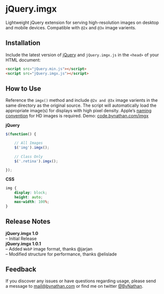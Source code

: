 # jQuery.imgx
Lightweight jQuery extension for serving high-resolution images on desktop and mobile devices. Compatible with `@2x` and `@3x` image varients.

## Installation
Include the latest version of [jQuery](http://jquery.com/download) and `jQuery.imgx.js` in the `<head>` of your HTML document:
```html
<script src="jQuery.min.js"></script>  
<script src="jQuery.imgx.js"></script>
```
## How to Use
Reference the `imgx()` method and include `@2x and @3x` image varients in the same directory as the original source. The script will automatically load the appropriate image(s) for displays with high pixel density. Apple’s [naming convention](https://developer.apple.com/library/mac/documentation/GraphicsAnimation/Conceptual/HighResolutionOSX/Optimizing/Optimizing.html) for HD images is required. Demo: [code.bynathan.com/imgx](http://code.bynathan.com/imgx)

**jQuery**
```javascript
$(function() {  

    // All Images
    $('img').imgx();
    
    // Class Only
    $('.retina').imgx(); 

});
```

**CSS**
```css
img {
    display: block;
    height: auto;
    max-width: 100%;
}  
```  

## Release Notes
**jQuery.imgx 1.0**   
– Initial Release   
**jQuery.imgx 1.0.1**      
– Added `WebP` image format, thanks @jarjan       
– Modified structure for performance, thanks @elislade     

## Feedback
If you discover any issues or have questions regarding usage, please send a message to [mail@bynathan.com](mailto:mail@bynathan.com) or find me on twitter [@ByNathan](http://twitter.com/ByNathan).